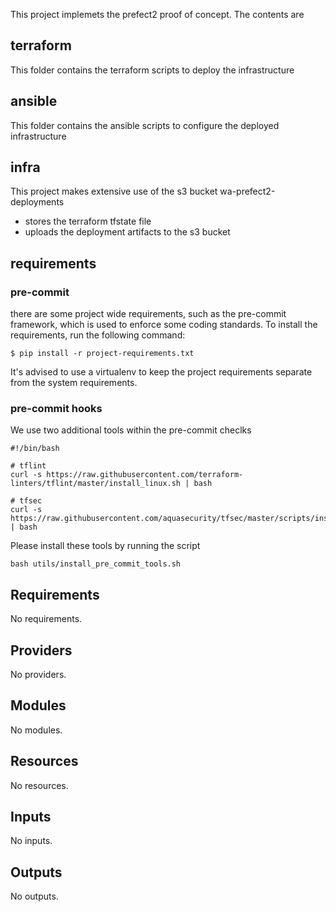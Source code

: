 This project implemets the prefect2 proof of concept. The contents are

## terraform
This folder contains the terraform scripts to deploy the infrastructure

## ansible
This folder contains the ansible scripts to configure the deployed infrastructure

## infra
This project makes extensive use of the s3 bucket wa-prefect2-deployments

- stores the terraform tfstate file
- uploads the deployment artifacts to the s3 bucket


## requirements

### pre-commit
there are some project wide requirements, such as the pre-commit framework, which is used to enforce some coding standards. To install the requirements, run the following command:

```
$ pip install -r project-requirements.txt
```

It's advised to use a virtualenv to keep the project requirements separate from the system requirements.

### pre-commit hooks
We use two additional tools within the pre-commit checlks

```
#!/bin/bash                                                                                                              
 
# tflint
curl -s https://raw.githubusercontent.com/terraform-linters/tflint/master/install_linux.sh | bash
 
# tfsec
curl -s https://raw.githubusercontent.com/aquasecurity/tfsec/master/scripts/install_linux.sh | bash
```

Please install these tools by running the script

```
bash utils/install_pre_commit_tools.sh
```


<!-- BEGIN_TF_DOCS -->
## Requirements

No requirements.

## Providers

No providers.

## Modules

No modules.

## Resources

No resources.

## Inputs

No inputs.

## Outputs

No outputs.
<!-- END_TF_DOCS -->